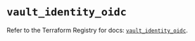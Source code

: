 # `vault_identity_oidc`

Refer to the Terraform Registry for docs: [`vault_identity_oidc`](https://registry.terraform.io/providers/hashicorp/vault/4.4.0/docs/resources/identity_oidc).
